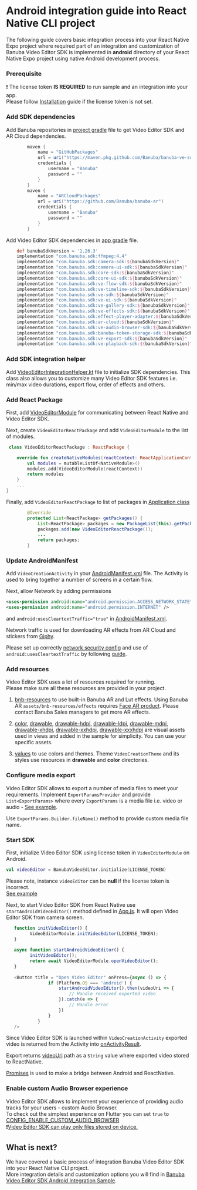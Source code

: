 # Android integration guide into React Native CLI project

The following guide covers basic integration process into your React Native Expo project
where required part of an integration and customization of Banuba Video Editor SDK is implemented in **android** directory
of your React Native Expo project using native Android development process.

### Prerequisite
:exclamation: The license token **IS REQUIRED** to run sample and an integration into your app.  
Please follow [Installation](../README.md#Installation) guide if the license token is not set.

### Add SDK dependencies
Add Banuba repositories in [project gradle](https://github.com/Banuba/ve-sdk-react-native-cli-integration-sample/blob/master/android/build.gradle#L55) file to get Video Editor SDK and AR Cloud dependencies.

```groovy
        maven {
            name = "GitHubPackages"
            url = uri("https://maven.pkg.github.com/Banuba/banuba-ve-sdk")
            credentials {
                username = "Banuba"
                password = ""
            }
        }
        maven {
            name = "ARCloudPackages"
            url = uri("https://github.com/Banuba/banuba-ar")
            credentials {
                username = "Banuba"
                password = ""
            }
        }
```

Add Video Editor SDK dependencies in [app gradle](https://github.com/Banuba/ve-sdk-react-native-cli-integration-sample/blob/master/android/app/build.gradle#L313) file.
```groovy
    def banubaSdkVersion = '1.26.3'
    implementation "com.banuba.sdk:ffmpeg:4.4"
    implementation "com.banuba.sdk:camera-sdk:${banubaSdkVersion}"
    implementation "com.banuba.sdk:camera-ui-sdk:${banubaSdkVersion}"
    implementation "com.banuba.sdk:core-sdk:${banubaSdkVersion}"
    implementation "com.banuba.sdk:core-ui-sdk:${banubaSdkVersion}"
    implementation "com.banuba.sdk:ve-flow-sdk:${banubaSdkVersion}"
    implementation "com.banuba.sdk:ve-timeline-sdk:${banubaSdkVersion}"
    implementation "com.banuba.sdk:ve-sdk:${banubaSdkVersion}"
    implementation "com.banuba.sdk:ve-ui-sdk:${banubaSdkVersion}"
    implementation "com.banuba.sdk:ve-gallery-sdk:${banubaSdkVersion}"
    implementation "com.banuba.sdk:ve-effects-sdk:${banubaSdkVersion}"
    implementation "com.banuba.sdk:effect-player-adapter:${banubaSdkVersion}"
    implementation "com.banuba.sdk:ar-cloud:${banubaSdkVersion}"
    implementation "com.banuba.sdk:ve-audio-browser-sdk:${banubaSdkVersion}"
    implementation "com.banuba.sdk:banuba-token-storage-sdk:${banubaSdkVersion}"
    implementation "com.banuba.sdk:ve-export-sdk:${banubaSdkVersion}"
    implementation "com.banuba.sdk:ve-playback-sdk:${banubaSdkVersion}"
```

### Add SDK integration helper
Add [VideoEditorIntegrationHelper.kt](https://github.com/Banuba/ve-sdk-react-native-cli-integration-sample/blob/master/android/app/src/main/java/com/vesdkreactnativecliintegrationsample/VideoEditorIntegrationHelper.kt) file
to initialize SDK dependencies. This class also allows you to customize many Video Editor SDK features i.e. min/max video durations, export flow, order of effects and others.

### Add React Package
First, add [VideoEditorModule](https://github.com/Banuba/ve-sdk-react-native-cli-integration-sample/blob/master/android/app/src/main/java/com/vesdkreactnativecliintegrationsample/VideoEditorModule.kt) for communicating
between React Native and Video Editor SDK.

Next, create ```VideoEditorReactPackage``` and add ```VideoEditorModule``` to the list of modules.
```kotlin
 class VideoEditorReactPackage : ReactPackage {

    override fun createNativeModules(reactContext: ReactApplicationContext): MutableList<NativeModule> {
        val modules = mutableListOf<NativeModule>()
        modules.add(VideoEditorModule(reactContext))
        return modules
    }
    ...
}

```
Finally, add ```VideoEditorReactPackage```  to list of packages in [Application class](https://github.com/Banuba/ve-sdk-react-native-cli-integration-sample/blob/master/android/app/src/main/java/com/vesdkreactnativecliintegrationsample/MainApplication.java#L31)
```java
        @Override
        protected List<ReactPackage> getPackages() {
            List<ReactPackage> packages = new PackageList(this).getPackages();
            packages.add(new VideoEditorReactPackage());
            ...
            return packages;
        }
```

### Update AndroidManifest
Add ```VideoCreationActivity``` in your [AndroidManifest.xml](https://github.com/Banuba/ve-sdk-react-native-cli-integration-sample/blob/master/android/app/src/main/AndroidManifest.xml#L49) file.
The Activity is used to bring together a number of screens in a certain flow.

Next, allow Network by adding permissions
```xml
<uses-permission android:name="android.permission.ACCESS_NETWORK_STATE" />
<uses-permission android:name="android.permission.INTERNET" />
```
and ```android:usesCleartextTraffic="true"``` in [AndroidManifest.xml](https://github.com/Banuba/ve-sdk-react-native-integration-sample/blob/main/android/app/src/main/AndroidManifest.xml).

Network traffic is used for downloading AR effects from AR Cloud and stickers from [Giphy](https://giphy.com/).

Please set up correctly [network security config](https://developer.android.com/training/articles/security-config) and use of ```android:usesCleartextTraffic```
by following [guide](https://developer.android.com/guide/topics/manifest/application-element).

### Add resources
Video Editor SDK uses a lot of resources required for running.  
Please make sure all these resources are provided in your project.

1. [bnb-resources](https://github.com/Banuba/ve-sdk-react-native-cli-integration-sample/tree/master/android/app/src/main/assets/bnb-resources) to use built-in Banuba AR and Lut effects.
   Using Banuba AR ```assets/bnb-resources/effects``` requires [Face AR product](https://docs.banuba.com/face-ar-sdk-v1). Please contact Banuba Sales managers to get more AR effects.  

2. [color](https://github.com/Banuba/ve-sdk-react-native-cli-integration-sample/tree/master/android/app/src/main/res/color),
   [drawable](https://github.com/Banuba/ve-sdk-react-native-cli-integration-sample/tree/master/android/app/src/main/res/drawable),
   [drawable-hdpi](https://github.com/Banuba/ve-sdk-react-native-cli-integration-sample/tree/master/android/app/src/main/res/drawable-hdpi),
   [drawable-ldpi](https://github.com/Banuba/ve-sdk-react-native-cli-integration-sample/tree/master/android/app/src/main/res/drawable-ldpi),
   [drawable-mdpi](https://github.com/Banuba/ve-sdk-react-native-cli-integration-sample/tree/master/android/app/src/main/res/drawable-mdpi),
   [drawable-xhdpi](https://github.com/Banuba/ve-sdk-react-native-cli-integration-sample/tree/master/android/app/src/main/res/drawable-xhdpi),
   [drawable-xxhdpi](https://github.com/Banuba/ve-sdk-react-native-cli-integration-sample/tree/master/android/app/src/main/res/drawable-xxhdpi),
   [drawable-xxxhdpi](https://github.com/Banuba/ve-sdk-react-native-cli-integration-sample/tree/master/android/app/src/main/res/drawable-xxxhdpi) are visual assets used in views and added in the sample for simplicity. You can use your specific assets.  

3. [values](https://github.com/Banuba/ve-sdk-react-native-cli-integration-sample/tree/master/android/app/src/main/res/values) to use colors and themes. Theme ```VideoCreationTheme``` and its styles use resources in **drawable** and **color** directories.  

### Configure media export
Video Editor SDK allows to export a number of media files to meet your requirements.
Implement ```ExportParamsProvider``` and provide ```List<ExportParams>``` where every ```ExportParams``` is a media file i.e. video or audio -
[See example](https://github.com/Banuba/ve-sdk-react-native-cli-integration-sample/blob/master/android/app/src/main/java/com/vesdkreactnativecliintegrationsample/VideoEditorIntegrationHelper.kt#L248).

Use ```ExportParams.Builder.fileName()``` method to provide custom media file name.

### Start SDK
First, initialize Video Editor SDK using license token in ```VideoEditorModule``` on Android.
```kotlin
val videoEditor = BanubaVideoEditor.initialize(LICENSE_TOKEN)
```
Please note, instance ```videoEditor``` can be **null** if the license token is incorrect.  
[See example](https://github.com/Banuba/ve-sdk-react-native-integration-sample/blob/master/android/app/src/main/java/com/vesdkreactnativecliintegrationsample/VideoEditorModule.kt#L97)

Next, to start Video Editor SDK from React Native use ```startAndroidVideoEditor()``` method defined in [App.js](https://github.com/Banuba/ve-sdk-react-native-cli-integration-sample/blob/master/App.js#45).
It will open Video Editor SDK from camera screen.
```javascript
   function initVideoEditor() {
         VideoEditorModule.initVideoEditor(LICENSE_TOKEN);
   }
   
   async function startAndroidVideoEditor() {
         initVideoEditor();
         return await VideoEditorModule.openVideoEditor();
   }
       
   <Button title = "Open Video Editor" onPress={async () => {
                if (Platform.OS === 'android') {
                    startAndroidVideoEditor().then(videoUri => {
                        // Handle received exported video
                    }).catch(e => {
                        // Handle error 
                    })
                }
            }
   />
   ```

Since Video Editor SDK is launched within ```VideoCreationActivity``` exported video is returned from the Activity
into [onActivityResult](https://github.com/Banuba/ve-sdk-react-native-cli-integration-sample/blob/master/android/app/src/main/java/com/vesdkreactnativecliintegrationsample/VideoEditorModule.kt#45).

Export returns [videoUri](https://github.com/Banuba/ve-sdk-react-native-cli-integration-sample/blob/master/App.js#L111) path as a ```String``` value where exported video stored to ReactNative.

[Promises](https://reactnative.dev/docs/native-modules-android#promises) is used to make a bridge between Android and ReactNative.

### Enable custom Audio Browser experience
Video Editor SDK allows to implement your experience of providing audio tracks for your users - custom Audio Browser.  
To check out the simplest experience on Flutter you can set ```true``` to [CONFIG_ENABLE_CUSTOM_AUDIO_BROWSER](https://github.com/Banuba/ve-sdk-react-native-cli-integration-sample/blob/master/android/app/src/main/java/com/vesdkreactnativecliintegrationsample/VideoEditorIntegrationHelper.kt#L62)  
:exclamation:<ins>Video Editor SDK can play only files stored on device.</ins>

## What is next?
We have covered a basic process of integration Banuba Video Editor SDK into your React Native CLI project.</br>
More integration details and customization options you will find in [Banuba Video Editor SDK Android Integration Sample](https://github.com/Banuba/ve-sdk-android-integration-sample).